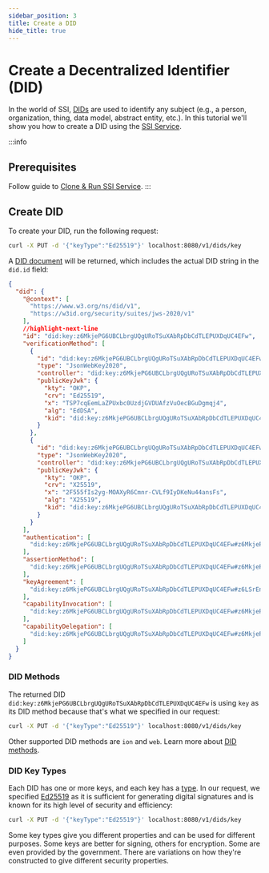 ```yaml
---
sidebar_position: 3
title: Create a DID
hide_title: true
---
```


# Create a Decentralized Identifier (DID)

In the world of SSI, [DIDs](/docs/web5/learn/decentralized-identifiers) are used to identify any subject (e.g., a person, organization, thing, data model, abstract entity, etc.). In this tutorial we'll show you how to create a DID using the [SSI Service](https://github.com/TBD54566975/ssi-service). 

:::info
## Prerequisites

Follow guide to [Clone & Run SSI Service](run-ssi-service).
:::

## Create DID

To create your DID, run the following request:

```bash
curl -X PUT -d '{"keyType":"Ed25519"}' localhost:8080/v1/dids/key
```

A [DID document](/docs/glossary#did-document) will be returned, which includes the actual DID string in the `did.id` field:

```json
{
  "did": {
    "@context": [
      "https://www.w3.org/ns/did/v1",
      "https://w3id.org/security/suites/jws-2020/v1"
    ],
    //highlight-next-line
    "id": "did:key:z6MkjePG6UBCLbrgUQgURoTSuXAbRpDbCdTLEPUXDqUC4EFw",
    "verificationMethod": [
      {
        "id": "did:key:z6MkjePG6UBCLbrgUQgURoTSuXAbRpDbCdTLEPUXDqUC4EFw#z6MkjePG6UBCLbrgUQgURoTSuXAbRpDbCdTLEPUXDqUC4EFw",
        "type": "JsonWebKey2020",
        "controller": "did:key:z6MkjePG6UBCLbrgUQgURoTSuXAbRpDbCdTLEPUXDqUC4EFw",
        "publicKeyJwk": {
          "kty": "OKP",
          "crv": "Ed25519",
          "x": "TSP7cqEemLaZPUxbc0UzdjGVDUAfzVuOecBGuDgmqj4",
          "alg": "EdDSA",
          "kid": "did:key:z6MkjePG6UBCLbrgUQgURoTSuXAbRpDbCdTLEPUXDqUC4EFw"
        }
      },
      {
        "id": "did:key:z6MkjePG6UBCLbrgUQgURoTSuXAbRpDbCdTLEPUXDqUC4EFw#z6LSrEnnMyZnZbaUw9WNvWogpwAdUgnfn4nXxjwaVqYVMDwp",
        "type": "JsonWebKey2020",
        "controller": "did:key:z6MkjePG6UBCLbrgUQgURoTSuXAbRpDbCdTLEPUXDqUC4EFw",
        "publicKeyJwk": {
          "kty": "OKP",
          "crv": "X25519",
          "x": "2F555fIs2yg-MOAXyR6Cmnr-CVLf9IyDKeNu44ansFs",
          "alg": "X25519",
          "kid": "did:key:z6MkjePG6UBCLbrgUQgURoTSuXAbRpDbCdTLEPUXDqUC4EFw"
        }
      }
    ],
    "authentication": [
      "did:key:z6MkjePG6UBCLbrgUQgURoTSuXAbRpDbCdTLEPUXDqUC4EFw#z6MkjePG6UBCLbrgUQgURoTSuXAbRpDbCdTLEPUXDqUC4EFw"
    ],
    "assertionMethod": [
      "did:key:z6MkjePG6UBCLbrgUQgURoTSuXAbRpDbCdTLEPUXDqUC4EFw#z6MkjePG6UBCLbrgUQgURoTSuXAbRpDbCdTLEPUXDqUC4EFw"
    ],
    "keyAgreement": [
      "did:key:z6MkjePG6UBCLbrgUQgURoTSuXAbRpDbCdTLEPUXDqUC4EFw#z6LSrEnnMyZnZbaUw9WNvWogpwAdUgnfn4nXxjwaVqYVMDwp"
    ],
    "capabilityInvocation": [
      "did:key:z6MkjePG6UBCLbrgUQgURoTSuXAbRpDbCdTLEPUXDqUC4EFw#z6MkjePG6UBCLbrgUQgURoTSuXAbRpDbCdTLEPUXDqUC4EFw"
    ],
    "capabilityDelegation": [
      "did:key:z6MkjePG6UBCLbrgUQgURoTSuXAbRpDbCdTLEPUXDqUC4EFw#z6MkjePG6UBCLbrgUQgURoTSuXAbRpDbCdTLEPUXDqUC4EFw"
    ]
  }
}
```

### DID Methods
The returned DID `did:key:z6MkjePG6UBCLbrgUQgURoTSuXAbRpDbCdTLEPUXDqUC4EFw` is using `key` as its DID method because that's what we specified in our request:

```bash
curl -X PUT -d '{"keyType":"Ed25519"}' localhost:8080/v1/dids/key
```

Other supported DID methods are `ion` and `web`. Learn more about [DID methods](https://www.w3.org/TR/did-spec-registries/#did-methods).

### DID Key Types
Each DID has one or more keys, and each key has a [type](https://w3c-ccg.github.io/did-method-key/#format). In our request, we specified [Ed25519](https://ed25519.cr.yp.to/) as it is sufficient for generating digital signatures and is known for its high level of security and efficiency:

```bash
curl -X PUT -d '{"keyType":"Ed25519"}' localhost:8080/v1/dids/key
```

Some key types give you different properties and can be used for different purposes. Some keys are better for signing, others for encryption. Some are even provided by the government. There are variations on how they're constructed to give different security properties.